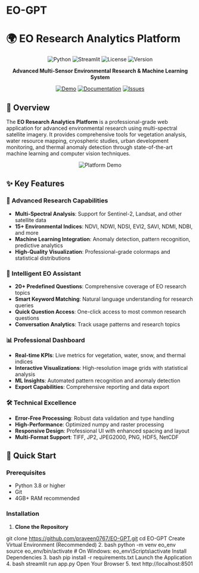 # EO-GPT
# 🌍 EO Research Analytics Platform

<div align="center">

![Python](https://img.shields.io/badge/Python-3.8%2B-blue)
![Streamlit](https://img.shields.io/badge/Streamlit-1.28%2B-red)
![License](https://img.shields.io/badge/License-MIT-green)
![Version](https://img.shields.io/badge/Version-4.0%20Professional-orange)

**Advanced Multi-Sensor Environmental Research & Machine Learning System**

[![Demo](https://img.shields.io/badge/🚀-Live_Demo-8A2BE2)](https://eo-research-platform.streamlit.app/)
[![Documentation](https://img.shields.io/badge/📚-Documentation-blue)](https://github.com/your-username/eo-research-platform/wiki)
[![Issues](https://img.shields.io/badge/🐛-Report_Issue-red)](https://github.com/your-username/eo-research-platform/issues)

</div>

## 📖 Overview

The **EO Research Analytics Platform** is a professional-grade web application for advanced environmental research using multi-spectral satellite imagery. It provides comprehensive tools for vegetation analysis, water resource mapping, cryospheric studies, urban development monitoring, and thermal anomaly detection through state-of-the-art machine learning and computer vision techniques.

<div align="center">

![Platform Demo](https://via.placeholder.com/800x400/667eea/ffffff?text=EO+Research+Analytics+Platform+v4.0)

</div>

## ✨ Key Features

### 🔬 Advanced Research Capabilities
- **Multi-Spectral Analysis**: Support for Sentinel-2, Landsat, and other satellite data
- **15+ Environmental Indices**: NDVI, NDWI, NDSI, EVI2, SAVI, NDMI, NDBI, and more
- **Machine Learning Integration**: Anomaly detection, pattern recognition, predictive analytics
- **High-Quality Visualization**: Professional-grade colormaps and statistical distributions

### 🤖 Intelligent EO Assistant
- **20+ Predefined Questions**: Comprehensive coverage of EO research topics
- **Smart Keyword Matching**: Natural language understanding for research queries
- **Quick Question Access**: One-click access to most common research questions
- **Conversation Analytics**: Track usage patterns and research topics

### 📊 Professional Dashboard
- **Real-time KPIs**: Live metrics for vegetation, water, snow, and thermal indices
- **Interactive Visualizations**: High-resolution image grids with statistical analysis
- **ML Insights**: Automated pattern recognition and anomaly detection
- **Export Capabilities**: Comprehensive reporting and data export

### 🛠 Technical Excellence
- **Error-Free Processing**: Robust data validation and type handling
- **High-Performance**: Optimized numpy and raster processing
- **Responsive Design**: Professional UI with enhanced spacing and layout
- **Multi-Format Support**: TIFF, JP2, JPEG2000, PNG, HDF5, NetCDF

## 🚀 Quick Start

### Prerequisites

- Python 3.8 or higher
- Git
- 4GB+ RAM recommended

### Installation

1. **Clone the Repository**

git clone https://github.com/praveen0767/EO-GPT.git
cd EO-GPT
Create Virtual Environment (Recommended)
2.
bash
python -m venv eo_env
source eo_env/bin/activate  # On Windows: eo_env\Scripts\activate
Install Dependencies
3.
bash
pip install -r requirements.txt
Launch the Application
4.
bash
streamlit run app.py
Open Your Browser
5.
text
http://localhost:8501

